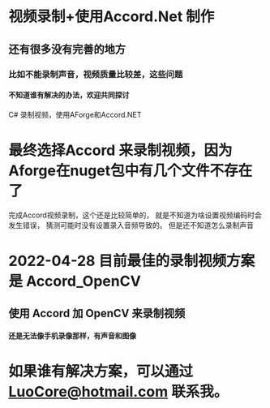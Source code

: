 # 视频录制+使用Accord.Net 制作
## 还有很多没有完善的地方
### 比如不能录制声音，视频质量比较差，这些问题
#### 不知道谁有解决的办法，欢迎共同探讨
C#  录制视频，使用AForge和Accord.NET

# 最终选择Accord 来录制视频，因为Aforge在nuget包中有几个文件不存在了

完成Accord视频录制，这个还是比较简单的，
就是不知道为啥设置视频编码时会发生错误，
猜测可能时没有设置录入音频导致的。
但是还不知道怎么录制声音


# 2022-04-28 目前最佳的录制视频方案是 Accord_OpenCV 
## 使用 Accord 加 OpenCV 来录制视频

#### 还是无法像手机录像那样，有声音和图像

# 如果谁有解决方案，可以通过 LuoCore@hotmail.com 联系我。
